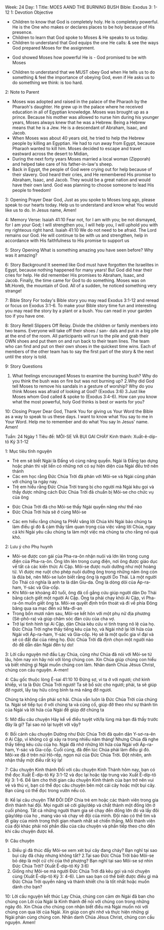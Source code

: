 Week: 24
Day: 1
Title: MOES AAND THE BURNING BUSH
Bible: Exodus 3: 1-12
1: Devotion Objective
* Children to know that God is completely holy. He is completely powerful. He is the One who makes or declares places to be holy because of His presence.
* Children to learn that God spoke to Moses & He speaks to us today.
* Children to understand that God equips the one He calls: & see the ways God prepared Moses for the assignment.
- God showed Moses how powerful He is - God promised to be with Moses
* Children to understand that we MUST obey God when He tells us to do something & feel the importance of obeying God, even if He asks us to do something we think: is too hard.

2: Note to Parent
- Moses was adopted and raised in the palace of the Pharaoh by the Pharaoh's daughter. He grew up in the palace where he received education in all of Egyptian knowledge. Moses was brought up as a prince. Because his mother was allowed to nurse him during his younger years, Moses always knew that he was a Hebrew. Being a Hebrew means that he is a Jew. He is a descendant of Abraham, Isaac, and Jacob.
- When Moses was about 40 years old, he tried to help the Hebrew people by killing an Egyptian. He had to run away from Egypt, because Pharaoh wanted to kill him. Moses decided to escape and travel eastward across the desert to Midian,
- During the next forty years Moses married a local woman (Zipporah) and helped take care of his father-in-law's sheep.
- Back in Egypt, the people of God were crying out for help because of their slavery. God heard their cries, and He remembered His promise to Abraham, Isaac, and Jacob. They would be a great nation and would have their own land. God was planning to choose someone to lead His people to freedom!

3: Opening Prayer
Dear God, Just as you spoke to Moses long ago, please speak to our hearts today. Help us to understand and know what You would like us to do. In Jesus name, Amen!

4: Memory Verse:
 Isaiah 41:10 Fear not, for I am with you; be not dismayed, for I am your God; I will strengthen you, I will help you, I will uphold you with my righteous right hand. Isaiah 41:10 We do not need to be afraid. The Lord remains our God. He will continue to be with us and strengthen, help in accordance with His faithfulness to His promise to support us

5: Story Opening
What is something amazing you have seen before? Why was it amazing?

6: Story Background
It seemed like God must have forgotten the Israelites in Egypt, because nothing happened for many years! But God did hear their cries for help. He did remember His promises to Abraham, Isaac, and Jacob. Finally, the time came for God to do something. Moses was on Mt.Horeb, the mountain of God. All of a sudden, he noticed something very strange!

7: Bible Story
For today's Bible story you may read Exodus 3:1-12 and reread or focus on Exodus 3:1-6. To make your Bible story time fun and interesting you may read the story by a plant or a bush. You can read in your garden too if you have one.

8: Story Retell
 Slippers Off Relay. Divide the children or family members into two teams. Everyone will take off their shoes / san- dals and put in a big pile at the end of the room. All participants will run to the pile and grab their OWN shoes and put them on and run back to their team lines. The team who can find and put on their own shoes in the quickest time wins. Each of members of the other team has to say the first part of the story & the next until the story is told.

9: Story Questions
1. What feelings encouraged Moses to examine the burning bush? Why do you think the bush was on fire but was not burning up?
2.Why did God tell Moses to remove his sandals in a gesture of worship? Why do you think Moses was afraid of looking at God? (Exodus 3:6)
3.Just like Moses whom God called & spoke to (Exodus 3:4-6). How can you know what the most powerful, holy God thinks is best or wants for you?

10: Closing Prayer
Dear God, Thank You for giving us Your Word the Bible as a way to speak to us these days. I want to know what You say to me in Your Word. Help me to remember and do what You say In Jesus' name. Amen!


Tuần: 24
Ngày 1
Tiêu đề: MÔI-SE VÀ BỤI GAI CHÁY
Kinh thánh: Xuất-ê-díp-tô Ký 3:1-12

1: Mục tiêu tĩnh nguyện
* Trẻ em sẽ biết Ngài là Đấng vô cùng năng quyền. Ngài là Đấng tạo dựng hoặc phán thì vật liền có những nơi có sự hiện diện của Ngài đều trở nên thánh
* Các em học rằng Đức Chúa Trời đã phán với Môi-se và Ngài cũng phán với chúng ta ngày nay.
* Trẻ em hiểu rằng Đức Chúa Trời trang bị cho người mà Ngài kêu gọi và thấy được những cách Đức Chúa Trời đã chuẩn bị Môi-se cho chức vụ của ông
- Đức Chúa Trời đã cho Môi-se thấy Ngài quyền năng như thế nào
- Đức Chúa Trời hứa sẽ ở cùng Môi-se
* Các em hiểu rằng chúng ta PHẢI vâng lời Chúa khi Ngài bảo chúng ta làm điều gì đó & cảm thấy tầm quan trọng của việc vâng lời Chúa, ngay cả khi Ngài yêu cầu chúng ta làm một việc mà chúng ta cho rằng nó quá khó.

2: Lưu ý cho Phụ huynh
- Môi-se được con gái của Pha-ra-ôn nhận nuôi và lớn lên trong cung điện của Pha-ra-ôn. Ông lớn lên trong cung điện, nơi ông được giáo dục về tất cả các kiến ​​thức Ai Cập. Môi-se được nuôi dưỡng như một hoàng tử. Vì được mẹ ruột cho phép nuôi dưỡng ông trong những năm ông còn là đứa bé, nên Môi-se luôn biết rằng ông là người Do Thái. Là một người Do Thái có nghĩa là anh ta là dân Giu-da. Ông là dòng dõi của Áp-ra-ham, Y-sác và Gia-cốp.
- Khi Môi-se khoảng 40 tuổi, ông đã cố gắng cứu giúp người dân Do Thái bằng cách giết một người Ai Cập. Ông ta phải chạy khỏi Ai Cập, vì Pha-ra-ôn muốn giết ông ta. Môi-xe quyết định trốn thoát và đi về phía Đông băng qua sa mạc đến xứ Ma-đi-an
- Trong bốn mươi năm sau, Môi-se kết hôn với một phụ nữ địa phương (Sê-phô-ra) và giúp chăm sóc đàn cừu của cha vợ.
- Trở lại tình hình tại Ai Cập, dân Chúa kêu cứu vì tình trạng nô lệ của họ. Đức Chúa Trời nghe thấy tiếng kêu của họ, và Ngài nhớ lại lời hứa của Ngài với Áp-ra-ham, Y-sác và Gia-cốp. Họ sẽ là một quốc gia vĩ đại và sẽ có đất đai của riêng họ. Đức Chúa Trời đã định chọn một người nào đó để dẫn dân Ngài đến tự do!

3: Lời cầu nguyện mở đầu
Lạy Chúa, cũng như Chúa đã nói với Môi-se từ lâu, hôm nay xin hãy nói với lòng chúng con. Xin Chúa giúp chúng con hiểu và biết những gì Ngài muốn chúng con làm. Nhân danh Chúa Jêsus Christ, chúng con cầu nguyện. A-men!

4: Câu gốc thuộc lòng
 Ê-sai 41:10
10 Đừng sợ, vì ta ở với ngươi; chớ kinh khiếp, vì ta là Đức Chúa Trời ngươi! Ta sẽ bổ sức cho ngươi; phải, ta sẽ giúp đỡ ngươi, lấy tay hữu công bình ta mà nâng đỡ ngươi.

Chúng ta không cần phải sợ hãi. Chúa vẫn luôn là Đức Chúa Trời của chúng ta. Ngài sẽ tiếp tục ở với chúng ta và củng cố, giúp đỡ theo như sự thành tín của Ngài và lời hứa của Ngài để giúp đỡ chúng ta

5: Mở đầu câu chuyện
Hãy kể về điều tuyệt vời/lạ lùng mà bạn đã thấy trước đây là gì? Tại sao nó lại tuyệt vời vậy?

6: Bối cảnh câu chuyện
Dường như Đức Chúa Trời đã quên dân Y-sơ-ra-ên ở Ai Cập, vì không có gì xảy ra trong nhiều năm tháng! Nhưng Chúa đã nghe thấy tiếng kêu cứu của họ. Ngài đã nhớ những lời hứa của Ngài với Áp-ra-ham, Y-sác và Gia-cốp. Cuối cùng, đã đến lúc Chúa phải làm điều gì đó. Môi-xe đã ở trên núi Hô-rếp, ngọn núi của Đức Chúa Trời. Đột nhiên, anh nhận thấy một điều rất kỳ lạ!

7: Câu chuyện Kinh thánh
Đối với câu chuyện Kinh Thánh hôm nay, bạn có thể đọc Xuất Ê-díp-tô Ký 3:1-12 và đọc lại hoặc tập trung vào Xuất Ê-díp-tô Ký 3: 1-6. Để làm cho thời gian câu chuyện Kinh thánh của bạn trở nên vui vẻ và thú vị, bạn có thể đọc câu chuyện bên một cái cây hoặc một bụi cây. Bạn cũng có thể đọc trong vườn nếu có.

8: Kể lại câu chuyện
TÌM ĐÔI DÉP
Chia trẻ em hoặc các thành viên trong gia đình thành hai đội. Mọi người sẽ cởi giày/dép và chất thành một đống lớn ở cuối phòng. Tất cả những người tham gia sẽ chạy đến đống lớn đó và lấy đôi giày/dép của họ , mang vào và chạy về đội của mình. Đội nào có thể tìm và đi giày của mình trong thời gian nhanh nhất sẽ chiến thắng. Mỗi thành viên của đội khác phải nói phần đầu của câu chuyện và phần tiếp theo cho đến khi câu chuyện được kể.

9: Câu chuyện
1. Điều gì đã thúc đẩy Môi-se xem xét bụi cây đang cháy? Bạn nghĩ tại sao bụi cây đã cháy nhưng không tắt?
2.Tại sao Đức Chúa Trời bảo Môi-se bỏ dép là một cử chỉ của thờ phượng? Bạn nghĩ tại sao Môi-se sợ nhìn Đức Chúa Trời? (Xuất Ê-díp-tô Ký 3:6)
3. Giống như Môi-se mà người Đức Chúa Trời đã kêu gọi và nói chuyện cùng (Xuất Ê-díp-tô Ký 3: 4-6). Làm sao bạn có thể biết được điều gì mà Đức Chúa Trời quyền năng và thánh khiết cho là tốt nhất hoặc muốn dành cho bạn?

10: Lời cầu nguyện kết thúc
Lạy Chúa, chúng con cảm ơn Ngài đã ban cho chúng con Lời của Ngài là Kinh thánh để nói với chúng con trong những ngày đó. Xin Chúa cho chúng con nhận biết điều mà Ngài muốn nói với chúng con qua lời của Ngài. Xin giúp con ghi nhớ và thực hiện những gì Ngài phán cùng chúng con. Nhân danh Chúa Jêsus Christ, chúng con cầu nguyện. Amen!
